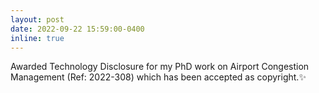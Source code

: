 ```yaml
---
layout: post
date: 2022-09-22 15:59:00-0400
inline: true
---
```

Awarded Technology Disclosure for my PhD work on Airport Congestion Management (Ref: 2022-308) which has been accepted as copyright.:sparkles: